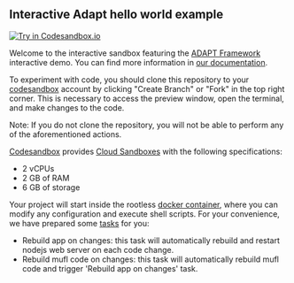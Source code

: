 ## Interactive Adapt hello world example

[![Try in Codesandbox.io](https://img.shields.io/badge/Try%20in%20Codesandbox.io-blue)](https://codesandbox.io/p/github/adapt-toolkit/adapt-hello-world-example/release-0.1?file=/.codesandbox/README.md:1,1)

Welcome to the interactive sandbox featuring the [ADAPT Framework](https://www.adaptframework.solutions/) interactive demo. You can find more information in [our documentation](https://docs.adaptframework.solutions/).

To experiment with code, you should clone this repository to your [codesandbox](https://codesandbox.io) account by clicking "Create Branch" or "Fork" in the top right corner. This is necessary to access the preview window, open the terminal, and make changes to the code. 

Note: If you do not clone the repository, you will not be able to perform any of the aforementioned actions.

[Codesandbox](https://codesandbox.io) provides [Cloud Sandboxes](https://codesandbox.io/docs/learn/environment/vm) with the following specifications:
- 2 vCPUs
- 2 GB of RAM
- 6 GB of storage

Your project will start inside the rootless [docker container](./Dockerfile), where you can modify any configuration and execute shell scripts. For your convenience, we have prepared some [tasks](./tasks.json) for you:

- Rebuild app on changes: this task will automatically rebuild and restart nodejs web server on each code change.
- Rebuild mufl code on changes: this task will automatically rebuild mufl code and trigger 'Rebuild app on changes' task.

